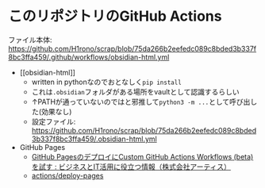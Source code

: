# このリポジトリのGitHub Actions

ファイル本体: https://github.com/H1rono/scrap/blob/75da266b2eefedc089c8bded3b337f8bc3ffa459/.github/workflows/obsidian-html.yml

- [[obsidian-html]]
	- written in pythonなのでおとなしく`pip install`
	- これは`.obsidian`フォルダがある場所をvaultとして認識するらしい
	- ↑PATHが通っていないのではと邪推して`python3 -m ...`として呼び出した(効果なし)
	- 設定ファイル: https://github.com/H1rono/scrap/blob/75da266b2eefedc089c8bded3b337f8bc3ffa459/.obsidian-html.yml
- GitHub Pages
	- [GitHub PagesのデプロイにCustom GitHub Actions Workflows (beta) を試す : ビジネスとIT活用に役立つ情報（株式会社アーティス）](https://www.asobou.co.jp/blog/web/github-pages)
	- [actions/deploy-pages](https://github.com/actions/deploy-pages)


